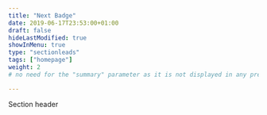 ```yaml
---
title: "Next Badge"
date: 2019-06-17T23:53:00+01:00
draft: false
hideLastModified: true
showInMenu: true
type: "sectionleads"
tags: ["homepage"]
weight: 2
# no need for the "summary" parameter as it is not displayed in any previews

---
```


Section header